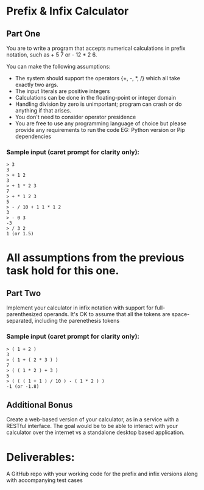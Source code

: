# Prefix & Infix Calculator

## Part One
You are to write a program that accepts numerical calculations in prefix notation, such as + 5 7 or - 12 * 2 6.

You can make the following assumptions:

* The system should support the operators {+, -, *, /} which all take exactly two args.
* The input literals are positive integers
* Calculations can be done in the floating-point or integer domain
* Handling division by zero is unimportant; program can crash or do anything if that arises.
* You don't need to consider operator presidence
* You are free to use any programming language of choice but please provide any requirements to run the code EG: Python version or Pip dependencies

### Sample input (caret prompt for clarity only):
```
> 3
3
> + 1 2
3
> + 1 * 2 3
7
> + * 1 2 3
5
> - / 10 + 1 1 * 1 2
3
> - 0 3
-3
> / 3 2
1 (or 1.5)
```

All assumptions from the previous task hold for this one.
=======
## Part Two
Implement your calculator in infix notation with support for full-parenthesized operands. It's OK to assume that all the tokens are space-separated, including the parenethesis tokens


### Sample input (caret prompt for clarity only):
```
> ( 1 + 2 )
3
> ( 1 + ( 2 * 3 ) )
7
> ( ( 1 * 2 ) + 3 )
5
> ( ( ( 1 + 1 ) / 10 ) - ( 1 * 2 ) )
-1 (or -1.8)
```

## Additional Bonus
Create a web-based version of your calculator, as in a service with a RESTful interface. The goal would be to be able to interact with your calculator over the internet vs a standalone desktop based application.

# Deliverables:
A GitHub repo with your working code for the prefix and infix versions along with accompanying test cases

